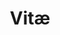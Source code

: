 ---
layout: vitae
title: Vitæ
slug: /vitæ
timeline:
  - date: "May 2024 - Now"
    title: "Telepix"
    position: "AI Engineer"
    description: "Working on processing remotely sensed images."
    side: "right"
    image: "./assets/img/vitae/텔레픽스.png"
  - date: "May 2019 - 2021"
    title: "R.O.K Marine Corps"
    position: "Honorably discharged as Sergeant"
    description: "Serving military service"
    side: "left"
    image: "./assets/img/vitae/rokmc.png"
  - date: "March 2018 - Feb. 2024"
    title: "Konkuk Univerisity"
    position: "B.S in Civil Engineering"
    description: "minor B.S in Computer Science"
    side: "right"
    image: "./assets/img/vitae/konkuk.png"
---